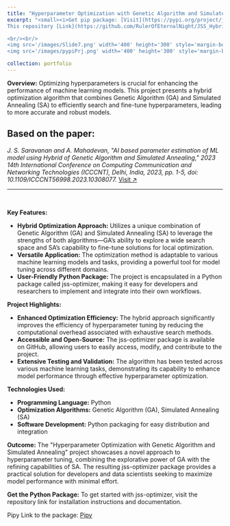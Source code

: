 ```yaml
---
title: "Hyperparameter Optimization with Genetic Algorithm and Simulated Annealing"
excerpt: "<small><i>Get pip package: [Visit](https://pypi.org/project/jss-optimizer/)</i><br/></small>
This repository [Link](https://github.com/RulerOfEternalNight/JSS_HybridOptimizier) contains a Python package `jss-optimizer` for optimizing hyperparameters using genetic algorithm (GA) and simulated annealing (SA) hybrid optimization algorithm.

<br/><br/>
<img src='/images/Slide7.png' width='400' height='300' style='margin-bottom: 20px;'>
<img src='/images/pypiPrj.png' width='400' height='300' style='margin-bottom: 20px;'>"

collection: portfolio
---
```


**Overview:** 
Optimizing hyperparameters is crucial for enhancing the performance of machine learning models. This project presents a hybrid optimization algorithm that combines Genetic Algorithm (GA) and Simulated Annealing (SA) to efficiently search and fine-tune hyperparameters, leading to more accurate and robust models.

## Based on the paper:
*J. S. Saravanan and A. Mahadevan, "AI based parameter estimation of ML model using Hybrid of Genetic Algorithm and Simulated Annealing," 2023 14th International Conference on Computing Communication and Networking Technologies (ICCCNT), Delhi, India, 2023, pp. 1-5, doi: 10.1109/ICCCNT56998.2023.10308077.* [Visit ↗️](https://rulerofeternalnight.github.io/publication/2009-10-01-paper-title-number-1)

---
<br>

**Key Features:**

- **Hybrid Optimization Approach:** Utilizes a unique combination of Genetic Algorithm (GA) and Simulated Annealing (SA) to leverage the strengths of both algorithms—GA’s ability to explore a wide search space and SA’s capability to fine-tune solutions for local optimization.
- **Versatile Application:** The optimization method is adaptable to various machine learning models and tasks, providing a powerful tool for model tuning across different domains.
- **User-Friendly Python Package:** The project is encapsulated in a Python package called jss-optimizer, making it easy for developers and researchers to implement and integrate into their own workflows.


**Project Highlights:**

- **Enhanced Optimization Efficiency:** The hybrid approach significantly improves the efficiency of hyperparameter tuning by reducing the computational overhead associated with exhaustive search methods.
- **Accessible and Open-Source:** The jss-optimizer package is available on GitHub, allowing users to easily access, modify, and contribute to the project.
- **Extensive Testing and Validation:** The algorithm has been tested across various machine learning tasks, demonstrating its capability to enhance model performance through effective hyperparameter optimization.

**Technologies Used:**

- **Programming Language:** Python
- **Optimization Algorithms:** Genetic Algorithm (GA), Simulated Annealing (SA)
- **Software Development:** Python packaging for easy distribution and integration

**Outcome:** The "Hyperparameter Optimization with Genetic Algorithm and Simulated Annealing" project showcases a novel approach to hyperparameter tuning, combining the explorative power of GA with the refining capabilities of SA. The resulting jss-optimizer package provides a practical solution for developers and data scientists seeking to maximize model performance with minimal effort.

**Get the Python Package:** To get started with jss-optimizer, visit the repository link for installation instructions and documentation.

Pipy Link to the package: [Pipy](https://pypi.org/project/jss-optimizer/)

